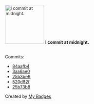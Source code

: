<img src="https://github.com/my-badges/my-badges/blob/master/src/all-badges/time-of-commit/midnight-commits.png?raw=true" alt="I commit at midnight." title="I commit at midnight." width="128">
<strong>I commit at midnight.</strong>
<br><br>

Commits:

- <a href="https://github.com/okp4/docker-images/commit/84aafb47bdf8a0f995a49fdf9cffc0b1d35e3655">84aafb4</a>
- <a href="https://github.com/ccamel/playground-elm/commit/3aa6ae056df9f7b90b26697b38757eadef772da4">3aa6ae0</a>
- <a href="https://github.com/ccamel/playground-elm/commit/25b3be92bf846d2e8ade75cdc0cef469b52585d0">25b3be9</a>
- <a href="https://github.com/ccamel/kynaptik/commit/520d82fe336c8aa44b59b6002e76f3f3062115e8">520d82f</a>
- <a href="https://github.com/ccamel/playground-binding.scala/commit/25b73b88c72b519e40539457f58c1b6575250060">25b73b8</a>


Created by <a href="https://github.com/my-badges/my-badges">My Badges</a>